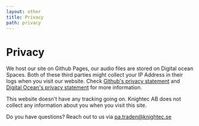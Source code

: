 ```yaml
---
layout: other
title: Privacy
path: privacy
---
```


# Privacy

We host our site on Github Pages, our audio files are stored on Digital ocean
Spaces.
Both of these third parties might collect your IP Address in their logs when
you visit our website. Check
[Github's privacy statement](https://docs.github.com/en/github/site-policy/github-privacy-statement)
and [Digital Ocean's privacy statement](https://www.digitalocean.com/legal/privacy-policy/)
for more information.

This website doesn't have any tracking going on. Knightec AB does not collect any
information about you when you visit this site.

Do you have questions? Reach out to us via pa.traden@knightec.se
